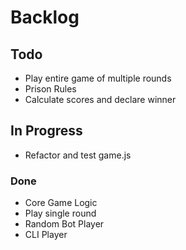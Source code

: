 # Backlog

## Todo
- Play entire game of multiple rounds
- Prison Rules
- Calculate scores and declare winner

## In Progress
- Refactor and test game.js

### Done
- Core Game Logic
- Play single round
- Random Bot Player
- CLI Player
